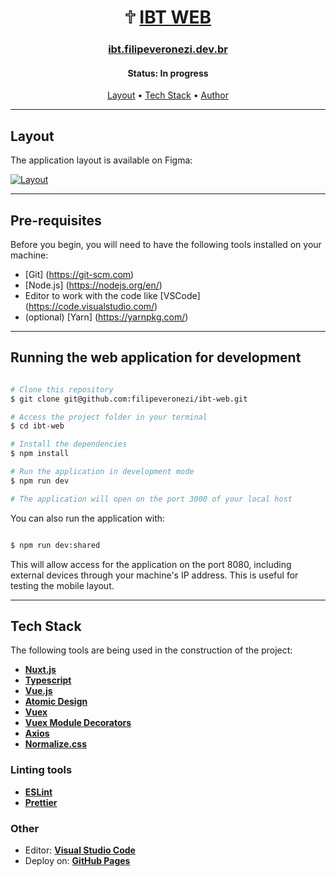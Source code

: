 <h1 align="center">
   🕆 <a href="https://github.com/filipeveronezi/ibt-web/"> IBT WEB </a>
</h1>

<h3 align="center">
  <a href="https://ibt.filipeveronezi.dev.br/">ibt.filipeveronezi.dev.br</a>
</h3>

<h4 align="center"> 
	 Status: In progress
</h4>

<p align="center">
 <a href="#layout">Layout</a> •
 <a href="#tech-stack">Tech Stack</a> • 
 <a href="https://github.com/filipeveronezi">Author</a>
</p>

---

## Layout

The application layout is available on Figma:

<a href="https://www.figma.com/file/uUMjHET1lVbnIsHDSF8vDZ/IBT-WEB?node-id=0%3A1">
  <img alt="Layout" src="https://img.shields.io/badge/Layout%20-Figma-%2304D361">
</a>

---

## Pre-requisites

Before you begin, you will need to have the following tools installed on your machine:
- [Git] (https://git-scm.com)
- [Node.js] (https://nodejs.org/en/)
- Editor to work with the code like [VSCode] (https://code.visualstudio.com/)
- (optional) [Yarn] (https://yarnpkg.com/)

---

## Running the web application for development

```bash

# Clone this repository
$ git clone git@github.com:filipeveronezi/ibt-web.git

# Access the project folder in your terminal
$ cd ibt-web

# Install the dependencies
$ npm install

# Run the application in development mode
$ npm run dev

# The application will open on the port 3000 of your local host

```

You can also run the application with:

```bash

$ npm run dev:shared

```

This will allow access for the application on the port 8080, including external devices through your machine's IP address. This is useful for testing the mobile layout.

---

## Tech Stack

The following tools are being used in the construction of the project:

-   **[Nuxt.js](https://nuxtjs.org/)**
-   **[Typescript](https://www.typescriptlang.org/)**
-   **[Vue.js](https://vuejs.org/)**
-   **[Atomic Design](https://bradfrost.com/blog/post/atomic-web-design/)**
-   **[Vuex](https://vuex.vuejs.org/)**
-   **[Vuex Module Decorators](https://github.com/championswimmer/vuex-module-decorators)**
-   **[Axios](https://axios.nuxtjs.org/)**
-   **[Normalize.css](https://necolas.github.io/normalize.css/)**

### Linting tools

-   **[ESLint](https://eslint.org/)**
-   **[Prettier](https://prettier.io/)**

### **Other**

-   Editor:  **[Visual Studio Code](https://code.visualstudio.com/)**
-   Deploy on:  **[GitHub Pages](https://pages.github.com/)**
